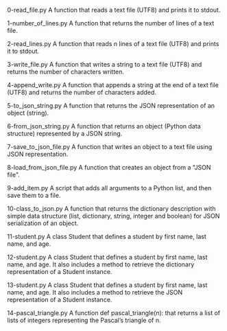 0-read_file.py
A function that reads a text file (UTF8) and prints it to stdout.

1-number_of_lines.py
A function that returns the number of lines of a text file.

2-read_lines.py
A function that reads n lines of a text file (UTF8) and prints it to stdout.

3-write_file.py
A function that writes a string to a text file (UTF8) and returns the number of characters written.

4-append_write.py
A function that appends a string at the end of a text file (UTF8) and returns the number of characters added.

5-to_json_string.py
A function that returns the JSON representation of an object (string).

6-from_json_string.py
A function that returns an object (Python data structure) represented by a JSON string.

7-save_to_json_file.py
A function that writes an object to a text file using JSON representation.

8-load_from_json_file.py
A function that creates an object from a "JSON file".

9-add_item.py
A script that adds all arguments to a Python list, and then save them to a file.

10-class_to_json.py
A function that returns the dictionary description with simple data structure (list, dictionary, string, integer and boolean) for JSON serialization of an object.

11-student.py
A class Student that defines a student by first name, last name, and age.

12-student.py
A class Student that defines a student by first name, last name, and age. It also includes a method to retrieve the dictionary representation of a Student instance.

13-student.py
A class Student that defines a student by first name, last name, and age. It also includes a method to retrieve the JSON representation of a Student instance.

14-pascal_triangle.py
A function def pascal_triangle(n): that returns a list of lists of integers representing the Pascal’s triangle of n.
